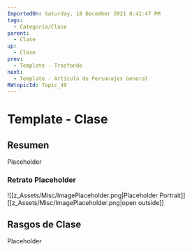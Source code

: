 ```yaml
---
ImportedOn: Saturday, 18 December 2021 8:41:47 PM
tags:
  - Categoría/Clase
parent:
  - Clase
up:
  - Clase
prev:
  - Template - Trasfondo
next:
  - Template - Artículo de Personajes General
RWtopicId: Topic_49
---
```

# Template - Clase
## Resumen
Placeholder

### Retrato Placeholder
![[z_Assets/Misc/ImagePlaceholder.png|Placeholder Portrait]]
[[z_Assets/Misc/ImagePlaceholder.png|open outside]]

## Rasgos de Clase
Placeholder

